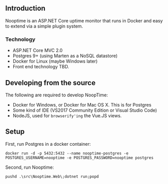 ## Introduction
Nooptime is an ASP.NET Core uptime monitor that runs in Docker and easy to extend via a simple plugin system.

### Technology

- ASP.NET Core MVC 2.0
- Postgres 9+ (using Marten as a NoSQL datastore)
- Docker for Linux (maybe Windows later)
- Front end technology TBD.

## Developing from the source

The following are required to develop NoopTime:

- Docker for Windows, or Docker for Mac OS X. This is for Postgres
- Some kind of IDE (VS2017 Community Edition or Visual Studio Code)
- NodeJS, used for `browserify'ing` the Vue.JS views.

## Setup

First, run Postgres in a docker container:

```
docker run -d -p 5432:5432 --name nooptime-postgres -e POSTGRES_USERNAME=nooptime -e POSTGRES_PASSWORD=nooptime postgres
```

Second, run Nooptime:

```
pushd .\src\Nooptime.Web\;dotnet run;popd
```
